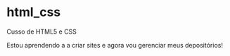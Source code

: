 # html_css
 Cusso de HTML5 e CSS

Estou aprendendo a a criar sites e agora vou gerenciar meus depositórios!